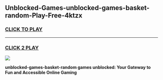 
## Unblocked-Games-unblocked-games-basket-random-Play-Free-4ktzx
<h3>
<a href="https://premium76.site?title=unblocked-games-basket-random&ref=23A">CLICK TO PLAY</a></h3>
<hr>

<h3>
<a href="https://premium76.site?title=unblocked-games-basket-random&ref=23A">CLICK 2 PLAY</a>
  
</h3>

<a href="https://premium76.site?title=unblocked-games-basket-random&ref=23A"><img src="https://clearcache.store/games.png"></a>


**unblocked-games-basket-random games unblocked: Your Gateway to Fun and Accessible Online Gaming**

